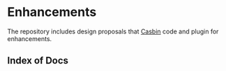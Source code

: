 # Enhancements

The repository includes design proposals that [Casbin](https://github.com/casbin) code and plugin for enhancements.


## Index of Docs


